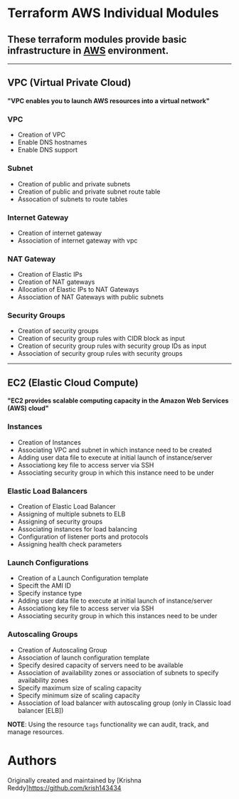 Terraform AWS Individual Modules
=================================
## These terraform modules provide basic infrastructure in [AWS](https://aws.amazon.com) environment.
---------------------------------
## VPC (Virtual Private Cloud)
#### "VPC enables you to launch AWS resources into a virtual network"

### VPC
- Creation of VPC
- Enable DNS hostnames
- Enable DNS support
### Subnet
- Creation of public and private subnets
- Creation of public and private subnet route table
- Assocation of subnets to route tables
### Internet Gateway
- Creation of internet gateway
- Association of internet gateway with vpc
### NAT Gateway
- Creation of Elastic IPs
- Creation of NAT gateways
- Allocation of Elastic IPs to NAT Gateways
- Association of NAT Gateways with public subnets
### Security Groups
- Creation of security groups
- Creation of security group rules with CIDR block as input
- Creation of security group rules with security group IDs as input
- Association of security group rules with security groups
---------------------------------------------------------------------
## EC2 (Elastic Cloud Compute)
#### "EC2 provides scalable computing capacity in the Amazon Web Services (AWS) cloud"

### Instances
- Creation of Instances
- Associating VPC and subnet in which instance need to be created
- Adding user data file to execute at initial launch of instance/server
- Associationg key file to access server via SSH
- Associating security group in which this instance need to be under
### Elastic Load Balancers
- Creation of Elastic Load Balancer
- Assigning of multiple subnets to ELB
- Assigning of security groups
- Associating instances for load balancing
- Configuration of listener ports and protocols
- Assigning health check parameters
### Launch Configurations
- Creation of a Launch Configuration template
- Specift the AMI ID
- Specify instance type
- Adding user data file to execute at initial launch of instance/server
- Associationg key file to access server via SSH
- Associating security group in which this instances need to be under
### Autoscaling Groups
- Creation of Autoscaling Group
- Association of launch configuration template
- Specify desired capacity of servers need to be available
- Association of availability zones or association of subnets to specify availability zones
- Specify maximum size of scaling capacity
- Specify minimum size of scaling capacity
- Association of load balancer with autoscaling group (only in Classic load balancer [ELB])

**NOTE**: Using the resource `tags` functionality we can audit, track, and manage resources. 

Authors
=======

Originally created and maintained by [Krishna Reddy]https://github.com/krish143434

